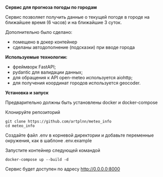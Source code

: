**Сервис для прогноза погоды по городам**

Сервис позволяет получить данные о текущей погоде в городе на ближайшее время (6 часов) и на ближайшие 3 суток.

Дополнительно было сделано:
- помещено в докер контейнер
- сделаны автодополнение (подсказки) при вводе города

**Используемые технологии:**
- фреймворк FastAPI;
- pydantic для валидации данных;
- для обращения к API open-meteo используется aiohttp;
- для получения координат городов используется geocoder.

**Установка и запуск**

Предварительно должны быть установлены docker и docker-compose

Клонируйте репозиторий
```
git clone https://github.com/artplnn/meteo_info
cd meteo_info
```
Создайте файл .env в корневой директории и добавьте переменные окружения, как в шаблоне .env.example

Запустите контейнер следующей командой
```
docker-compose up --build -d
```
Сервис будет доступен по адресу http://0.0.0.0:8000
